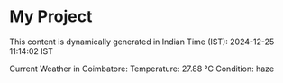 # My Project

This content is dynamically generated in Indian Time (IST): 2024-12-25 11:14:02 IST


Current Weather in Coimbatore:
Temperature: 27.88 °C
Condition: haze
